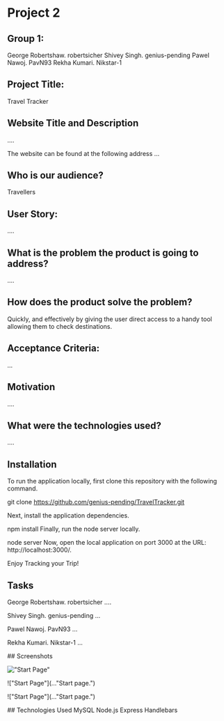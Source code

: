 # Project 2


## Group 1:
George Robertshaw. robertsicher
Shivey Singh. genius-pending
Pawel Nawoj. PavN93 
Rekha Kumari. Nikstar-1


## Project Title: 
Travel Tracker

## Website Title and Description

....


The website can be found at the following address ...

## Who is our audience? 

Travellers

## User Story: 
....

## What is the problem the product is going to address? 
....


## How does the product solve the problem?

Quickly, and effectively by giving the user direct access to a handy tool allowing them to check destinations. 

## Acceptance Criteria:


...



## Motivation

....


## What were the technologies used?

....


## Installation
To run the application locally, first clone this repository with the following command.

git clone https://github.com/genius-pending/TravelTracker.git

Next, install the application dependencies.

npm install
Finally, run the node server locally.

node server
Now, open the local application on port 3000 at the URL: http://localhost:3000/.

Enjoy Tracking your Trip!


## Tasks 

George Robertshaw. robertsicher ....

Shivey Singh. genius-pending ... 

Pawel Nawoj. PavN93 ... 

Rekha Kumari. Nikstar-1 ...


## Screenshots

!["Start Page"](...  "Start page.")

!["Start Page"](..."Start page.")

!["Start Page"](..."Start page.")


## Technologies Used
MySQL
Node.js
Express
Handlebars








